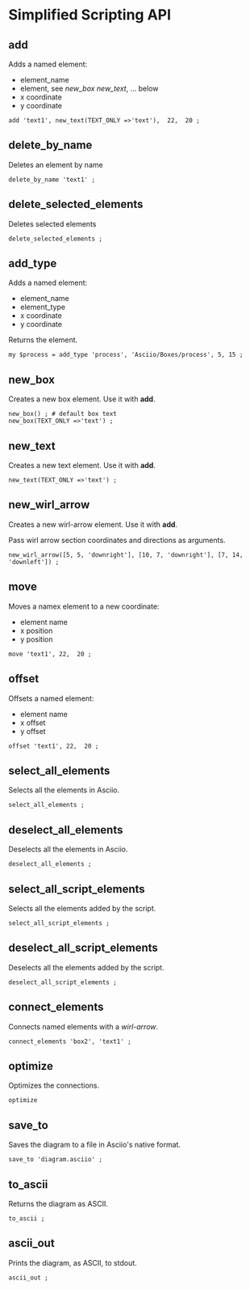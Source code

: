 # Simplified Scripting API

## add

Adds a named element:
- element_name
- element, see *new_box* *new_text*, ... below
- x coordinate
- y coordinate

```
add 'text1', new_text(TEXT_ONLY =>'text'),  22,  20 ;
```

## delete_by_name

Deletes an element by name

```
delete_by_name 'text1' ;
```

## delete_selected_elements

Deletes selected elements

```
delete_selected_elements ;
```

## add_type

Adds a named element:
- element_name
- element_type
- x coordinate
- y coordinate

Returns the element.

```
my $process = add_type 'process', 'Asciio/Boxes/process', 5, 15 ;
```

## new_box

Creates a new box element. Use it with **add**.

```
new_box() ; # default box text
new_box(TEXT_ONLY =>'text') ;
```

## new_text

Creates a new text element. Use it with **add**.

```
new_text(TEXT_ONLY =>'text') ;
```

## new_wirl_arrow

Creates a new wirl-arrow element. Use it with **add**.

Pass wirl arrow section coordinates and directions as arguments.

```
new_wirl_arrow([5, 5, 'downright'], [10, 7, 'downright'], [7, 14, 'downleft']) ;
```

## move

Moves a namex element to a new coordinate:
- element name
- x position
- y position

```
move 'text1', 22,  20 ;
```

## offset

Offsets a named element:
- element name
- x offset
- y offset

```
offset 'text1', 22,  20 ;
```

## select_all_elements

Selects all the elements in Asciio.

```
select_all_elements ;
```

## deselect_all_elements

Deselects all the elements in Asciio.

```
deselect_all_elements ;
```

## select_all_script_elements

Selects all the elements added by the script.

```
select_all_script_elements ;
```

## deselect_all_script_elements

Deselects all the elements added by the script.

```
deselect_all_script_elements ;
```

## connect_elements

Connects named elements with a *wirl-arrow*.

```
connect_elements 'box2', 'text1' ;
```

## optimize

Optimizes the connections.

```
optimize
```

## save_to

Saves the diagram to a file in Asciio's native format.

```
save_to 'diagram.asciio' ;
```

## to_ascii

Returns the diagram as ASCII.

```
to_ascii ;
```

## ascii_out

Prints the diagram, as ASCII, to stdout.

```
ascii_out ;
```

